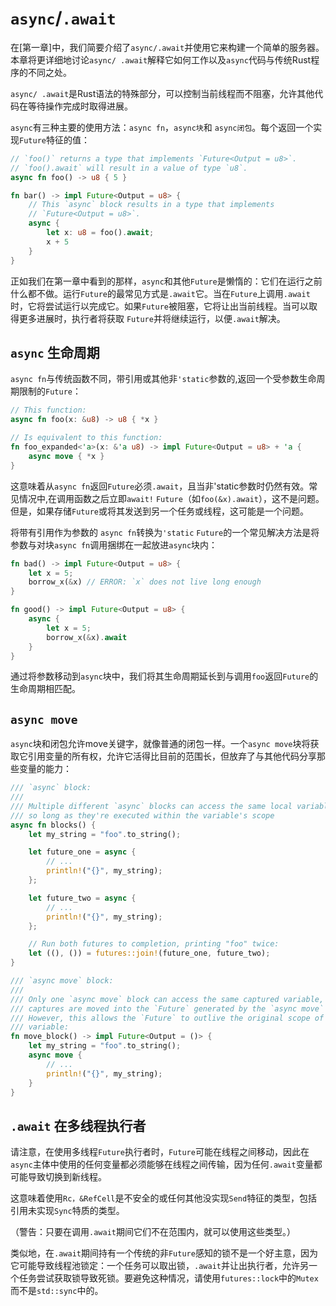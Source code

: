 # `async`/`.await`

在[第一章]中，我们简要介绍了`async/.await`并使用它来构建一个简单的服务器。本章将更详细地讨论`async/ .await`解释它如何工作以及`async`代码与传统Rust程序的不同之处。

`async/ .await`是Rust语法的特殊部分，可以控制当前线程而不阻塞，允许其他代码在等待操作完成时取得进展。

`async`有三种主要的使用方法：`async fn`，`async块`和 `async闭包`。每个返回一个实现`Future`特征的值：

```rust
// `foo()` returns a type that implements `Future<Output = u8>`.
// `foo().await` will result in a value of type `u8`.
async fn foo() -> u8 { 5 }

fn bar() -> impl Future<Output = u8> {
    // This `async` block results in a type that implements
    // `Future<Output = u8>`.
    async {
        let x: u8 = foo().await;
        x + 5
    }
}
```

正如我们在第一章中看到的那样，`async`和其他`Future`是懒惰的：它们在运行之前什么都不做。运行`Future`的最常见方式是`.await`它。当在`Future`上调用`.await`时，它将尝试运行以完成它。如果`Future`被阻塞，它将让出当前线程。当可以取得更多进展时，执行者将获取 `Future`并将继续运行，以便`.await`解决。

## `async` 生命周期

`async fn`与传统函数不同，带引用或其他非`'static`参数的,返回一个受参数生命周期限制的`Future`：

```rust
// This function:
async fn foo(x: &u8) -> u8 { *x }

// Is equivalent to this function:
fn foo_expanded<'a>(x: &'a u8) -> impl Future<Output = u8> + 'a {
    async move { *x }
}
```

这意味着从`async fn`返回`Future`必须`.await`，且当非'static参数时仍然有效。常见情况中,在调用函数之后立即`await!` `Future`（如`foo(&x).await`），这不是问题。但是，如果存储`Future`或将其发送到另一个任务或线程，这可能是一个问题。

将带有引用作为参数的 `async fn`转换为`'static` `Future`的一个常见解决方法是将参数与对块`async fn`调用捆绑在一起放进`async`块内：

```rust
fn bad() -> impl Future<Output = u8> {
    let x = 5;
    borrow_x(&x) // ERROR: `x` does not live long enough
}

fn good() -> impl Future<Output = u8> {
    async {
        let x = 5;
        borrow_x(&x).await
    }
}
```

通过将参数移动到`async`块中，我们将其生命周期延长到与调用`foo`返回`Future`的生命周期相匹配。

## `async move`

`async`块和闭包允许move关键字，就像普通的闭包一样。一个`async move`块将获取它引用变量的所有权，允许它活得比目前的范围长，但放弃了与其他代码分享那些变量的能力：

```rust
/// `async` block:
///
/// Multiple different `async` blocks can access the same local variable
/// so long as they're executed within the variable's scope
async fn blocks() {
    let my_string = "foo".to_string();

    let future_one = async {
        // ...
        println!("{}", my_string);
    };

    let future_two = async {
        // ...
        println!("{}", my_string);
    };

    // Run both futures to completion, printing "foo" twice:
    let ((), ()) = futures::join!(future_one, future_two);
}

/// `async move` block:
///
/// Only one `async move` block can access the same captured variable, since
/// captures are moved into the `Future` generated by the `async move` block.
/// However, this allows the `Future` to outlive the original scope of the
/// variable:
fn move_block() -> impl Future<Output = ()> {
    let my_string = "foo".to_string();
    async move {
        // ...
        println!("{}", my_string);
    }
}
```

## `.await` 在多线程执行者

请注意，在使用多线程`Future`执行者时，`Future`可能在线程之间移动，因此在`async`主体中使用的任何变量都必须能够在线程之间传输，因为任何`.await`变量都可能导致切换到新线程。

这意味着使用`Rc，&RefCell`是不安全的或任何其他没实现`Send`特征的类型，包括引用未实现`Sync`特质的类型。

（警告：只要在调用`.await`期间它们不在范围内，就可以使用这些类型。）

类似地，在`.await`期间持有一个传统的非`Future`感知的锁不是一个好主意，因为它可能导致线程池锁定：一个任务可以取出锁，`.await`并让出执行者，允许另一个任务尝试获取锁导致死锁。要避免这种情况，请使用`futures::lock`中的`Mutex`而不是`std::sync`中的。
